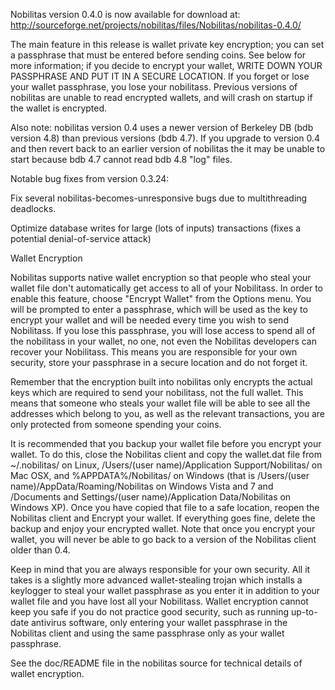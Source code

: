 Nobilitas version 0.4.0 is now available for download at:
http://sourceforge.net/projects/nobilitas/files/Nobilitas/nobilitas-0.4.0/

The main feature in this release is wallet private key encryption;
you can set a passphrase that must be entered before sending coins.
See below for more information; if you decide to encrypt your wallet,
WRITE DOWN YOUR PASSPHRASE AND PUT IT IN A SECURE LOCATION. If you
forget or lose your wallet passphrase, you lose your nobilitass.
Previous versions of nobilitas are unable to read encrypted wallets,
and will crash on startup if the wallet is encrypted.

Also note: nobilitas version 0.4 uses a newer version of Berkeley DB
(bdb version 4.8) than previous versions (bdb 4.7). If you upgrade
to version 0.4 and then revert back to an earlier version of nobilitas
the it may be unable to start because bdb 4.7 cannot read bdb 4.8
"log" files.


Notable bug fixes from version 0.3.24:

Fix several nobilitas-becomes-unresponsive bugs due to multithreading
deadlocks.

Optimize database writes for large (lots of inputs) transactions
(fixes a potential denial-of-service attack)


Wallet Encryption

Nobilitas supports native wallet encryption so that people who steal your
wallet file don't automatically get access to all of your Nobilitass.
In order to enable this feature, choose "Encrypt Wallet" from the
Options menu.  You will be prompted to enter a passphrase, which
will be used as the key to encrypt your wallet and will be needed
every time you wish to send Nobilitass.  If you lose this passphrase,
you will lose access to spend all of the nobilitass in your wallet,
no one, not even the Nobilitas developers can recover your Nobilitass.
This means you are responsible for your own security, store your
passphrase in a secure location and do not forget it.

Remember that the encryption built into nobilitas only encrypts the
actual keys which are required to send your nobilitass, not the full
wallet.  This means that someone who steals your wallet file will
be able to see all the addresses which belong to you, as well as the
relevant transactions, you are only protected from someone spending
your coins.

It is recommended that you backup your wallet file before you
encrypt your wallet.  To do this, close the Nobilitas client and
copy the wallet.dat file from ~/.nobilitas/ on Linux, /Users/(user
name)/Application Support/Nobilitas/ on Mac OSX, and %APPDATA%/Nobilitas/
on Windows (that is /Users/(user name)/AppData/Roaming/Nobilitas on
Windows Vista and 7 and /Documents and Settings/(user name)/Application
Data/Nobilitas on Windows XP).  Once you have copied that file to a
safe location, reopen the Nobilitas client and Encrypt your wallet.
If everything goes fine, delete the backup and enjoy your encrypted
wallet.  Note that once you encrypt your wallet, you will never be
able to go back to a version of the Nobilitas client older than 0.4.

Keep in mind that you are always responsible for your own security.
All it takes is a slightly more advanced wallet-stealing trojan which
installs a keylogger to steal your wallet passphrase as you enter it
in addition to your wallet file and you have lost all your Nobilitass.
Wallet encryption cannot keep you safe if you do not practice
good security, such as running up-to-date antivirus software, only
entering your wallet passphrase in the Nobilitas client and using the
same passphrase only as your wallet passphrase.

See the doc/README file in the nobilitas source for technical details
of wallet encryption.
